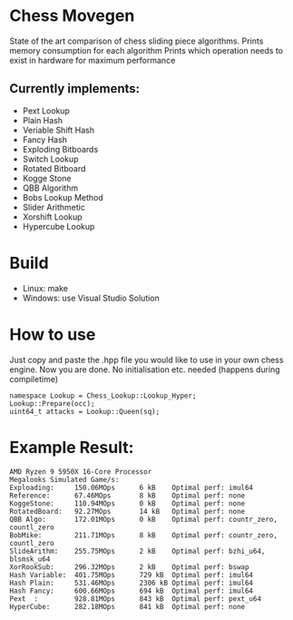 # Chess Movegen
State of the art comparison of chess sliding piece algorithms.
Prints memory consumption for each algorithm
Prints which operation needs to exist in hardware for maximum performance

## Currently implements:
- Pext Lookup
- Plain Hash
- Veriable Shift Hash
- Fancy Hash
- Exploding Bitboards
- Switch Lookup
- Rotated Bitboard
- Kogge Stone
- QBB Algorithm
- Bobs Lookup Method
- Slider Arithmetic
- Xorshift Lookup
- Hypercube Lookup

# Build
- Linux: make
- Windows: use Visual Studio Solution

# How to use
Just copy and paste the .hpp file you would like to use in your own chess engine. Now you are done. No initialisation etc. needed (happens during compiletime)
```
namespace Lookup = Chess_Lookup::Lookup_Hyper;
Lookup::Prepare(occ);
uint64_t attacks = Lookup::Queen(sq);
```
# Example Result:
```
AMD Ryzen 9 5950X 16-Core Processor
Megalooks Simulated Game/s:
Exploading:     150.06MOps      6 kB    Optimal perf: imul64
Reference:      67.46MOps       8 kB    Optimal perf: none
KoggeStone:     110.94MOps      0 kB    Optimal perf: none
RotatedBoard:   92.27MOps       14 kB   Optimal perf: none
QBB Algo:       172.01MOps      0 kB    Optimal perf: countr_zero, countl_zero
BobMike:        211.71MOps      8 kB    Optimal perf: countr_zero, countl_zero
SlideArithm:    255.75MOps      2 kB    Optimal perf: bzhi_u64, blsmsk_u64
XorRookSub:     296.32MOps      2 kB    Optimal perf: bswap
Hash Variable:  401.75MOps      729 kB  Optimal perf: imul64
Hash Plain:     531.46MOps      2306 kB Optimal perf: imul64
Hash Fancy:     600.66MOps      694 kB  Optimal perf: imul64
Pext  :         928.81MOps      843 kB  Optimal perf: pext_u64
HyperCube:      282.18MOps      841 kB  Optimal perf: none
```


